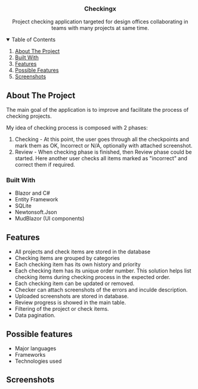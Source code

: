<br />
<p align="center">

  <h3 align="center">Checkingx</h3>

  <p align="center">
    Project checking application targeted for design offices collaborating in teams with many projects at same time.
    <br />
  </p>
</p>


<!-- TABLE OF CONTENTS -->

<details open="open">
  <summary>Table of Contents</summary>
  <ol>
    <li><a href="#about-the-project">About The Project</a></li>
	<li><a href="#built-with">Built With</a></li>
	<li><a href="#features">Features</a></li>
	<li><a href="#possible-features">Possible Features</a></li>
	<li><a href="#screenshots">Screenshots</a></li>
  </ol>
</details>


<!-- ABOUT THE PROJECT -->

## About The Project

The main goal of the application is to improve and facilitate the process of checking projects.

My idea of checking process is composed with 2 phases:
1. Checking - At this point, the user goes through all the checkpoints and mark them as OK, Incorrect or N/A, optionally with attached screenshot. 
2. Review - When checking phase is finished, then Review phase could be started. Here another user checks all items marked as "incorrect" and correct them if required.

### Built With

- Blazor and C#
- Entity Framework
- SQLite
- Newtonsoft.Json
- MudBlazor (UI components)

## Features

- All projects and check items are stored in the database
- Checking items are grouped by categories
- Each checking item has its own history and priority
- Each checking item has its unique order number. This solution helps list checking items during checking process in the expected order.
- Each checking item can be updated or removed.
- Checker can attach screenshots of the errors and inculde description.
- Uploaded screenshots are stored in database.
- Review progress is showed in the main table.
- Filtering of the project or check items.
- Data pagination.

## Possible features

- Major languages
- Frameworks
- Technologies used

## Screenshots

